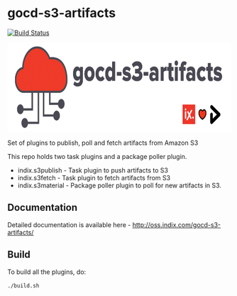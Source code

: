 gocd-s3-artifacts
=================

[![Build Status](https://travis-ci.org/indix/gocd-s3-artifacts.svg?branch=master)](https://travis-ci.org/indix/gocd-s3-artifacts)

<p align="center">
<img src="docs/resources/images/banner.png" width="750" height="200"/>
</p>

Set of plugins to publish, poll and fetch artifacts from Amazon S3

This repo holds two task plugins and a package poller plugin.

- indix.s3publish - Task plugin to push artifacts to S3
- indix.s3fetch - Task plugin to fetch artifacts from S3
- indix.s3material - Package poller plugin to poll for new artifacts in S3.

Documentation
-----

Detailed documentation is available here - http://oss.indix.com/gocd-s3-artifacts/

Build
-----

To build all the plugins, do:

```bash
./build.sh
```
